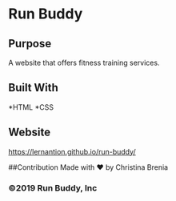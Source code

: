 # Run Buddy
## Purpose
A website that offers fitness training services.

## Built With
*HTML
*CSS

## Website
https://lernantion.github.io/run-buddy/

##Contribution 
Made with ❤️ by Christina Brenia

### ©️2019 Run Buddy, Inc 
